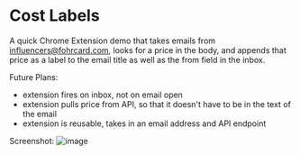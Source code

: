 # Cost Labels

A quick Chrome Extension demo that takes emails from influencers@fohrcard.com, looks for a price in the body, and appends that price as a label to the email title as well as the from field in the inbox.

Future Plans:
- extension fires on inbox, not on email open
- extension pulls price from API, so that it doesn't have to be in the text of the email
- extension is reusable, takes in an email address and API endpoint

Screenshot:
![image](https://cloud.githubusercontent.com/assets/4719230/22707894/418f62c8-ed42-11e6-9eeb-6560c850485d.png)
